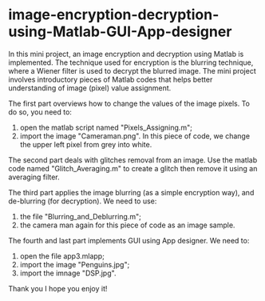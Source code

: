 # image-encryption-decryption-using-Matlab-GUI-App-designer
In this mini project, an image encryption and decryption using Matlab is implemented. The technique used for encryption is the blurring technique, where a Wiener filter is used to decrypt the blurred image. The mini project involves introductory pieces of Matlab codes that helps better understanding of image (pixel) value assignment.

The first part overviews how to change the values of the image pixels. To do so, you need to:
1) open the matlab script named "Pixels_Assigning.m";
2) import the image "Cameraman.png". In this piece of code, we change the upper left pixel from grey into white.

The second part deals with glitches removal from an image. Use the matlab code named "Glitch_Averaging.m" to create a glitch then remove it using an averaging filter.

The third part applies the image blurring (as a simple encryption way), and de-blurring (for decryption). We need to use:
1) the file "Blurring_and_Deblurring.m";
2) the camera man again for this piece of code as an image sample.

The fourth and last part implements GUI using App designer. We need to:
1) open the file app3.mlapp;
2) import the image "Penguins.jpg";
3) import the imnage "DSP.jpg".

Thank you
I hope you enjoy it!
